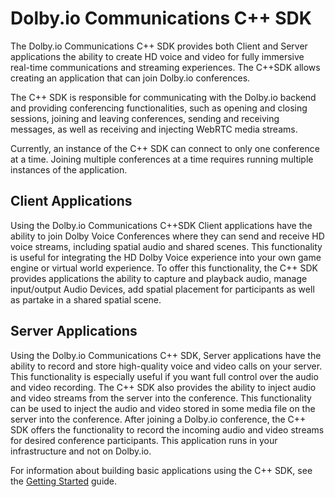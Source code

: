 # Dolby.io Communications C++ SDK

The Dolby.io Communications C++ SDK provides both Client and Server applications the ability to create HD voice and video for fully immersive real-time communications and streaming experiences. The C++SDK allows creating an application that can join Dolby.io conferences.

The C++ SDK is responsible for communicating with the Dolby.io backend and providing conferencing functionalities, such as opening and closing sessions, joining and leaving conferences, sending and receiving messages, as well as
receiving and injecting WebRTC media streams.

Currently, an instance of the C++ SDK can connect to only one conference at a time. Joining multiple conferences at a time requires running multiple instances of the application.

## Client Applications

Using the Dolby.io Communications C++SDK Client applications have the ability to join Dolby Voice Conferences where they can send and receive HD voice streams, including spatial audio and shared scenes. This functionality is useful for integrating the HD Dolby Voice experience into your own game engine or virtual world experience.
To offer this functionality, the C++ SDK provides applications the ability to capture and playback audio, manage input/output Audio Devices, add spatial placement for participants as well as partake in a shared spatial scene.

## Server Applications

Using the Dolby.io Communications C++ SDK, Server applications have the ability to record and store high-quality voice and video calls on your server. This functionality is especially useful if you want full control over the audio and video recording. The C++ SDK also provides the ability to inject audio and video streams from the server into the conference. This functionality can be used to inject the audio and
video stored in some media file on the server into the conference. After joining a Dolby.io conference, the C++ SDK offers the functionality to record the incoming audio and video streams for desired conference participants. This application runs in your infrastructure and not on Dolby.io.

For information about building basic applications using the C++ SDK, see the [Getting Started](https://dolbyio.github.io/comms-sdk-cpp/other/getting_started.html) guide.
